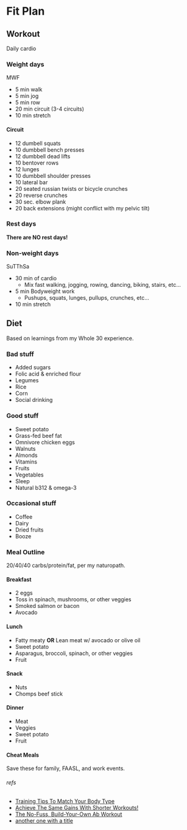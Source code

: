 # Fit Plan

## Workout
Daily cardio

### Weight days
MWF
- 5 min walk
- 5 min jog
- 5 min row
- 20 min circuit (3-4 circuits)
- 10 min stretch
#### Circuit
- 12 dumbell squats
- 10 dumbbell bench presses
- 12 dumbbell dead lifts
- 10 bentover rows
- 12 lunges
- 10 dumbbell shoulder presses
- 10 lateral bar
- 20 seated russian twists or bicycle crunches
- 20 reverse crunches
- 30 sec. elbow plank
- 20 back extensions (might conflict with my pelvic tilt)

### Rest days
**There are NO rest days!**

### Non-weight days
SuTThSa
- 30 min of cardio
    + Mix fast walking, jogging, rowing, dancing, biking, stairs, etc...
- 5 min Bodyweight work
    + Pushups, squats, lunges, pullups, crunches, etc...
- 10 min stretch

## Diet
Based on learnings from my Whole 30 experience.

### Bad stuff
- Added sugars
- Folic acid & enriched flour
- Legumes
- Rice
- Corn
- Social drinking

### Good stuff
- Sweet potato
- Grass-fed beef fat
- Omnivore chicken eggs
- Walnuts
- Almonds
- Vitamins
- Fruits
- Vegetables
- Sleep
- Natural b312 & omega-3

### Occasional stuff
- Coffee
- Dairy
- Dried fruits
- Booze

### Meal Outline
20/40/40 carbs/protein/fat, per my naturopath.
#### Breakfast
- 2 eggs
- Toss in spinach, mushrooms, or other veggies
- Smoked salmon or bacon
- Avocado
#### Lunch
- Fatty meaty **OR** Lean meat w/ avocado or olive oil
- Sweet potato
- Asparagus, broccoli, spinach, or other veggies
- Fruit
#### Snack
- Nuts
- Chomps beef stick
#### Dinner
- Meat
- Veggies
- Sweet potato
- Fruit
#### Cheat Meals
Save these for family, FAASL, and work events.



###### refs
- [Training Tips To Match Your Body Type](https://www.bodybuilding.com/content/training-tips-to-match-your-body-type.html?mcid=EM_PE_072817-3DayKagedMuscleSale_bodybldg.94304&rmid=EM_072817_KagedMuscleWeekendSale&rrid=1321836&CIMID=4959885&utm_source=&utm_medium=email&utm_campaign=bodybldg.94304 "Training Tips To Match Your Body Type")
- [Achieve The Same Gains With Shorter Workouts!](https://www.bodybuilding.com/content/achieve-the-same-gains-with-shorter-workouts.html?mcid=EM_PE_073117-SuppAwardsSale-MainList_bodybldg.94390&rmid=EM_073117_2017SuppAwardsSale&rrid=1321836&CIMID=4959885&utm_source=&utm_medium=email&utm_campaign=bodybldg.94390 "Achieve The Same Gains With Shorter Workouts!")
- [The No-Fuss, Build-Your-Own Ab Workout](https://www.bodybuilding.com/content/the-no-fuss-build-your-own-ab-workout.html?mcid=EM_NL_072317-SUNDAY-NL_bodybldg.93830&rmid=EM_072317_SUNDAY_NL&rrid=1321836&CIMID=4959885&utm_source=&utm_medium=email&utm_campaign=bodybldg.93830 "The No-Fuss, Build-Your-Own Ab Workout")
- [another one with a title](http://lmgtfy.com/ "Hello, world")

